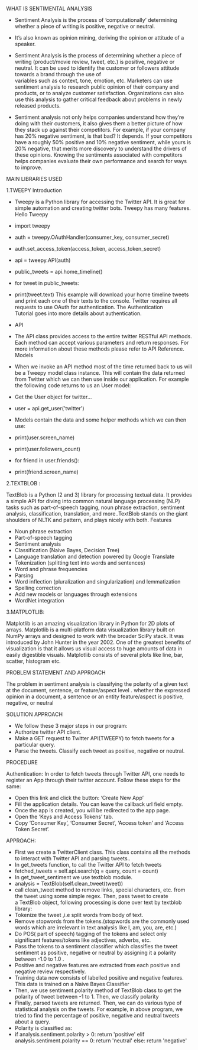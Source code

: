 WHAT IS SENTIMENTAL ANALYSIS

- Sentiment Analysis is the process of ‘computationally’ determining whether a piece
of writing is positive, negative or neutral.

- It’s also known as opinion mining, deriving the opinion or attitude of a speaker.
  
- Sentiment Analysis is the process of determining whether a piece of writing
(product/movie review, tweet, etc.) is positive, negative or neutral. It can be used to
identify the customer or followers attitude towards a brand through the use of             
variables such as context, tone, emotion, etc. Marketers can use sentiment analysis to
research public opinion of their company and products, or to analyze customer
satisfaction. Organizations can also use this analysis to gather critical feedback about
problems in newly released products.

- Sentiment analysis not only helps companies understand how they’re doing with their
customers, it also gives them a better picture of how they stack up against their
competitors. For example, if your company has 20% negative sentiment, is that bad?
It depends. If your competitors have a roughly 50% positive and 10% negative
sentiment, while yours is 20% negative, that merits more discovery to understand the
drivers of these opinions. Knowing the sentiments associated with competitors helps
companies evaluate their own performance and search for ways to improve.

MAIN LIBRARIES USED

1.TWEEPY
Introduction
- Tweepy is a Python library for accessing the Twitter API. It is great for simple automation and
creating twitter bots. Tweepy has many features.
Hello Tweepy
- import tweepy
- auth = tweepy.OAuthHandler(consumer_key, consumer_secret)
- auth.set_access_token(access_token, access_token_secret)
- api = tweepy.API(auth)
- public_tweets = api.home_timeline()
- for tweet in public_tweets:
- print(tweet.text)
This example will download your home timeline tweets and print each one of their texts to
the console. Twitter requires all requests to use OAuth for authentication. The Authentication
Tutorial goes into more details about authentication.

- API

- The API class provides access to the entire twitter RESTful API methods. Each method can
accept various parameters and return responses. For more information about these methods
please refer to API Reference.
Models

- When we invoke an API method most of the time returned back to us will be a Tweepy
model class instance. This will contain the data returned from Twitter which we can then use
inside our application. For example the following code returns to us an User model:
- Get the User object for twitter...
- user = api.get_user(&#39;twitter&#39;)
- Models contain the data and some helper methods which we can then use:
- print(user.screen_name)
- print(user.followers_count)
- for friend in user.friends():
- print(friend.screen_name)



2.TEXTBLOB : 

TextBlob is a Python (2 and 3) library for processing textual data. It provides a simple API for
diving into common natural language processing (NLP) tasks such as part-of-speech tagging,
noun phrase extraction, sentiment analysis, classification, translation, and more..TextBlob
stands on the giant shoulders of NLTK and pattern, and plays nicely with both.
Features

- Noun phrase extraction
- Part-of-speech tagging
- Sentiment analysis
- Classification (Naive Bayes, Decision Tree)
- Language translation and detection powered by Google Translate
- Tokenization (splitting text into words and sentences)
- Word and phrase frequencies
- Parsing
- Word inflection (pluralization and singularization) and lemmatization
- Spelling correction
- Add new models or languages through extensions
- WordNet integration

3.MATPLOTLIB:

Matplotlib is an amazing visualization library in Python for 2D plots of arrays. Matplotlib is a
multi-platform data visualization library built on NumPy arrays and designed to work with
the broader SciPy stack. It was introduced by John Hunter in the year 2002.
One of the greatest benefits of visualization is that it allows us visual access to huge amounts
of data in easily digestible visuals. Matplotlib consists of several plots like line, bar, scatter,
histogram etc.


PROBLEM STATEMENT AND APPROACH

The problem in sentiment analysis is classifying the polarity of a given text at the
document, sentence, or feature/aspect level .
whether the expressed opinion in a document, a sentence or an entity feature/aspect is
positive, negative, or neutral

SOLUTION APPROACH

- We follow these 3 major steps in our program:
- Authorize twitter API client.
- Make a GET request to Twitter API(TWEEPY) to fetch tweets for a particular query.
- Parse the tweets. Classify each tweet as positive, negative or neutral.

PROCEDURE

Authentication:
In order to fetch tweets through Twitter API, one needs to register an App through their
twitter account. Follow these steps for the same:
- Open this link and click the button: ‘Create New App’
- Fill the application details. You can leave the callback url field empty.
- Once the app is created, you will be redirected to the app page.
- Open the ‘Keys and Access Tokens’ tab.
- Copy ‘Consumer Key’, ‘Consumer Secret’, ‘Access token’ and ‘Access Token
Secret’.

APPROACH:
- First we create a TwitterClient class. This class contains all the methods to interact
with Twitter API and parsing tweets..
- In get_tweets function, to call the Twitter API to fetch tweets
- fetched_tweets = self.api.search(q = query, count = count)
- In get_tweet_sentiment we use textblob module.
- analysis = TextBlob(self.clean_tweet(tweet))
- call clean_tweet method to remove links, special characters, etc. from the tweet using
some simple regex.
Then, pass tweet to create a TextBlob object, following processing is done over text
by textblob library:
- Tokenize the tweet ,i.e split words from body of text.
- Remove stopwords from the tokens.(stopwords are the commonly used words which
are irrelevant in text analysis like I, am, you, are, etc.)
- Do POS( part of speech) tagging of the tokens and select only significant
features/tokens like adjectives, adverbs, etc.
- Pass the tokens to a sentiment classifier which classifies the tweet sentiment as
positive, negative or neutral by assigning it a polarity between -1.0 to 1.0 .
- Positive and negative features are extracted from each positive and negative review
respectively.
- Training data now consists of labelled positive and negative features. This data is
trained on a Naive Bayes Classifier
- Then, we use sentiment.polarity method of TextBlob class to get the polarity of
tweet between -1 to 1.
Then, we classify polarity
- Finally, parsed tweets are returned. Then, we can do various type of statistical
analysis on the tweets. For example, in above program, we tried to find the percentage
of positive, negative and neutral tweets about a query.
- Polarity is classified as:
- if analysis.sentiment.polarity &gt; 0:
return &#39;positive&#39;
elif analysis.sentiment.polarity == 0:
return &#39;neutral&#39;
else:
return &#39;negative&#39;
 

